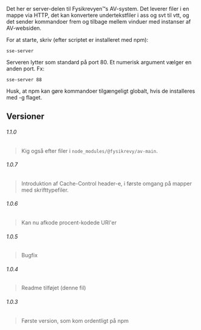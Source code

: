 Det her er server-delen til Fysikrevyen™s AV-system. Det leverer filer
i en mappe via HTTP, det kan konvertere undertekstfiler i ass og svt
til vtt, og det sender kommandoer frem og tilbage mellem vinduer med
instanser af AV-websiden.

For at starte, skriv (efter scriptet er installeret med npm):

    sse-server
  
Serveren lytter som standard på port 80. Et numerisk argument vælger
en anden port. Fx:

    sse-server 88
  
Husk, at npm kan gøre kommandoer tilgængeligt globalt, hvis de
installeres med -g flaget.

## Versioner

###### 1.1.0
> Kig også efter filer i `node_modules/@fysikrevy/av-main`.

###### 1.0.7
> Introduktion af Cache-Control header-e, i første omgang på mapper
> med skrifttypefiler.

###### 1.0.6
> Kan nu afkode procent-kodede URI'er

###### 1.0.5
> Bugfix

###### 1.0.4
> Readme tilføjet (denne fil)

###### 1.0.3
> Første version, som kom ordentligt på npm
